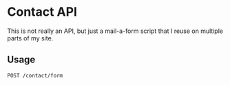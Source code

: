 # Contact API

This is not really an API, but just a mail-a-form script that I reuse on multiple parts of my site.

## Usage

    POST /contact/form
